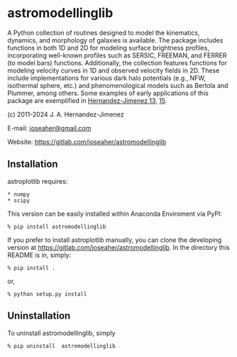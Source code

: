 # astromodellinglib

A Python collection of routines designed to model the kinematics, dynamics, and morphology of galaxies is available. The package includes functions in both 1D and 2D for modeling surface brightness profiles, incorporating well-known profiles such as SERSIC, FREEMAN, and FERRER (to model bars) functions. Additionally, the collection features functions for modeling velocity curves in 1D and observed velocity fields in 2D. These include implementations for various dark halo potentials (e.g., NFW, isothermal sphere, etc.) and phenomenological models such as Bertola and Plummer, among others. Some examples of  early applications of this package
are exemplified in  [Hernandez-Jimenez 13](https://ui.adsabs.harvard.edu/abs/2013MNRAS.435.3342H/abstract), [15](https://ui.adsabs.harvard.edu/abs/2015MNRAS.451.2278H/abstract).

(c) 2011-2024 J. A. Hernandez-Jimenez

E-mail: joseaher@gmail.com

Website: https://gitlab.com/joseaher/astromodellinglib

## Installation

astroplotlib requires:

    * numpy
    * scipy

This version can be easily installed within Anaconda Enviroment via PyPI:

    % pip install astromodellinglib

If you prefer to install astroplotlib manually, you can clone the developing
version at https://gitlab.com/joseaher/astromodellinglib. In the directory this
README is in, simply:

    % pip install .

or,

    % python setup.py install

## Uninstallation

To uninstall  astromodellinglib, simply

    % pip uninstall  astromodellinglib
